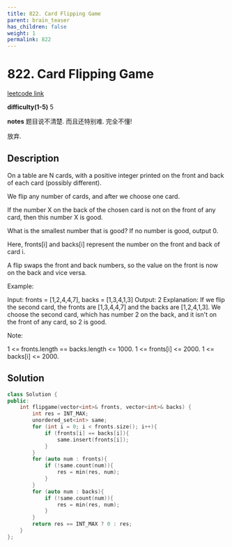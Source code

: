 ```yaml
---
title: 822. Card Flipping Game
parent: brain_teaser
has_children: false
weight: 1
permalink: 822
---
```

# 822. Card Flipping Game
[leetcode link](https://leetcode.com/problems/card-flipping-game/)

**difficulty(1-5)** 
5

**notes**
题目说不清楚.
而且还特别难.
完全不懂!

放弃.
## Description
On a table are N cards, with a positive integer printed on the front and back of each card (possibly different).

We flip any number of cards, and after we choose one card. 

If the number X on the back of the chosen card is not on the front of any card, then this number X is good.

What is the smallest number that is good?  If no number is good, output 0.

Here, fronts[i] and backs[i] represent the number on the front and back of card i. 

A flip swaps the front and back numbers, so the value on the front is now on the back and vice versa.

Example:

Input: fronts = [1,2,4,4,7], backs = [1,3,4,1,3]
Output: 2
Explanation: If we flip the second card, the fronts are [1,3,4,4,7] and the backs are [1,2,4,1,3].
We choose the second card, which has number 2 on the back, and it isn't on the front of any card, so 2 is good.
 

Note:

1 <= fronts.length == backs.length <= 1000.
1 <= fronts[i] <= 2000.
1 <= backs[i] <= 2000.

## Solution
```c++
class Solution {
public:
    int flipgame(vector<int>& fronts, vector<int>& backs) {
        int res = INT_MAX;
        unordered_set<int> same;
        for (int i = 0; i < fronts.size(); i++){
            if (fronts[i] == backs[i]){
                same.insert(fronts[i]);
            }
        }
        for (auto num : fronts){
            if (!same.count(num)){
                res = min(res, num);
            }
        }
        for (auto num : backs){
            if (!same.count(num)){
                res = min(res, num);
            }
        }
        return res == INT_MAX ? 0 : res;
    }
};
```

<!-- 
Blue label
{: .label .label-blue }

Stable
{: .label .label-green }

New release
{: .label .label-purple }

Coming soon
{: .label .label-yellow }

Deprecated
{: .label .label-red } -->
